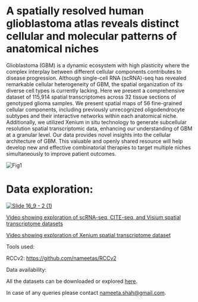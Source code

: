 # A spatially resolved human glioblastoma atlas reveals distinct cellular and molecular patterns of anatomical niches

Glioblastoma (GBM) is a dynamic ecosystem with high plasticity where the complex interplay between different cellular components contributes to disease progression. Although single-cell RNA (scRNA)-seq has revealed remarkable cellular heterogeneity of GBM, the spatial organization of its diverse cell types is currently lacking. Here we present a comprehensive dataset of 115,914 spatial transcriptomes across 32 tissue sections of genotyped glioma samples. We present spatial maps of 56 fine-grained cellular components, including previously unrecognized oligodendrocyte subtypes and their interactive networks within each anatomical niche. Additionally, we utilized Xenium in situ technology to generate subcellular resolution spatial transcriptomic data, enhancing our understanding of GBM at a granular level. Our data provides novel insights into the cellular architecture of GBM. This valuable and openly shared resource will help develop new and effective combinatorial therapies to target multiple niches simultaneously to improve patient outcomes.

![Fig1](https://github.com/nameetas/TSKGA/assets/41729594/c334a43d-dd1e-4824-a9d3-f7931a00e527)

# Data exploration:

[![Slide 16_9 - 2 (1)](https://github.com/nameetas/TSKGA/assets/41729594/9a8b0036-06c5-4c63-9ae6-85de039099e5)](https://www.youtube.com/watch?v=wgA2_yQMOpM)

[Video showing exploration of scRNA-seq, CITE-seq, and Visium spatial transcriptome datasets](https://www.youtube.com/watch?v=wgA2_yQMOpM)

[Video showing exploration of Xenium spatial transcriptome dataset](https://www.youtube.com/watch?v=f6yDlKXgTb0)

Tools used:

RCCv2: https://github.com/nameetas/RCCv2

Data availability:

All the datasets can be downloaded or explored <a href = "https://gbmvisium.snu.ac.kr/">here</a>.

In case of any queries please contact <nameeta.shah@gmail.com>.
